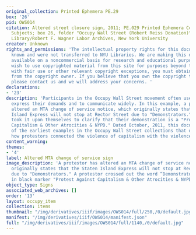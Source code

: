 ```yaml
---
original_collection: Printed Ephemera PE.29
box: '26'
pid: OWS014
citation: Altered street closure sign, 2011; PE.029 Printed Ephemera Collection on
  Subjects; box 26, folder "Occupy Wall Street (Robert Reiss Donation)"; Tamiment
  Library/Robert F. Wagner Labor Archives, New York University
creator: Unknown
rights_and_permissions: 'The intellectual property rights for this document are not
  known and were not transferred to NYU Libraries. We are making this document publicly
  available on a noncommercial basis for research and educational purposes. If you
  wish to use copyrighted material from this site for purposes beyond those in accordance
  with fair use or other relevant copyright exceptions, you must obtain permission
  from the copyright owner. If you believe that you own the copyright to this document,
  please contact us and we will address your concerns. '
declarations:
- '23'
description: 'Participants in the Occupy Wall Street movement often used humor to
  express their demands and to communicate widely. In this example, a protestor has
  altered an MTA change of service notice, which originally states that the Staten
  Island Express will not stop at Rector Street due to "Demonstrators." A protestor
  took it upon themselves to clarify that their demonstration is a "Protest Against
  Capitalism & Other Atrocities & NYPD." Dated October, 2011, this document is one
  of the earliest examples in the Occupy Wall Street collections that demonstrates
  how protestors connected the violence of capitalism with the violence of the NYPD. '
content_warning:
themes:
- '4'
label: Altered MTA change of service sign
image_description: 'A protestor has altered an MTA change of service notice, which
  originally states that the Staten Island Express will not stop at Rector Street
  due to "Demonstrators." A protestor crossed out the word “Demonstrators” and wrote
  in black marker "Protest Against Capitalism & Other Atrocities & NYPD." '
object_type: Signs
associated_web_archives: []
order: '13'
layout: occupy_item
collection: items
thumbnail: "/img/derivatives/iiif/images/OWS014/full/250,/0/default.jpg"
manifest: "/img/derivatives/iiif/OWS014/manifest.json"
full: "/img/derivatives/iiif/images/OWS014/full/1140,/0/default.jpg"
---
```

